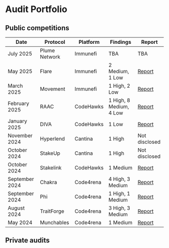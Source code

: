 # Audit Portfolio


## Public competitions

| Date            | Protocol       | Platform         | Findings                             | Report       |
|-----------------|----------------|------------------|--------------------------------------|--------------|
| July 2025       | Plume Network  | Immunefi         | TBA                                  | TBA          |
| May 2025        | Flare          | Immunefi         | 2 Medium, 1 Low                      | [Report](https://reports.immunefi.com/flare-fassets)|
| March 2025      | Movement       | Immunefi         | 1 High, 2 Low                        | [Report](https://reports.immunefi.com/movement-labs-attackathon?utm_source=boost_program_page&_gl=1*phdn6b*_gcl_au*MTM2NzczOTU5NC4xNzU2ODk4NTky*_ga*MjExODE5NzczNS4xNzU2ODk4NTkz*_ga_JPHMK6RZT0*czE3NTY5MDM2NjAkbzIkZzEkdDE3NTY5MDY5MTgkajYwJGwwJGgxNjIyNDk0MzE5)|
| February 2025   | RAAC           | CodeHawks        | 1 High, 8 Medium, 4 Low              | [Report](https://codehawks.cyfrin.io/c/2025-02-raac/results?lt=contest&page=1&sc=reward&sj=reward&t=report)|
| January 2025    | DIVA           | CodeHawks        | 1 Low                                | [Report](https://codehawks.cyfrin.io/c/2025-01-diva/results?lt=contest&page=1&sc=reward&sj=reward&t=report)|
| November 2024   | Hyperlend      | Cantina          | 1 High                               | Not disclosed|
| October 2024    | StakeUp        | Cantina          | 1 High                               | Not disclosed|
| October 2024    | Stakelink      | CodeHawks        | 1 Medium                             | [Report](https://codehawks.cyfrin.io/c/2024-09-stakelink/results?lt=contest&page=1&sc=reward&sj=reward&t=report)|
| September 2024  | Chakra         | Code4rena        | 4 High, 3 Medium                     | [Report](https://code4rena.com/reports/2024-08-chakra)|
| September 2024  | Phi            | Code4rena        | 1 High, 1 Medium                     | [Report](https://code4rena.com/reports/2024-08-phi)|
| August 2024     | TraitForge     | Code4rena        | 3 High, 3 Medium                     | [Report](https://code4rena.com/reports/2024-07-traitforge)|
| May 2024        | Munchables     | Code4rena        | 1 Medium                             | [Report](https://code4rena.com/reports/2024-05-munchables)|

## Private audits


